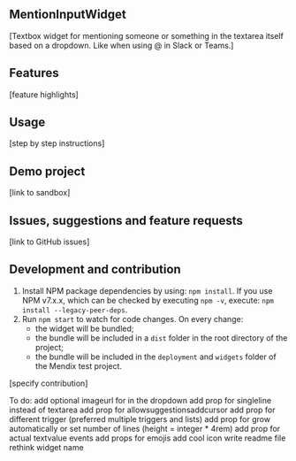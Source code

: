 ## MentionInputWidget
[Textbox widget for mentioning someone or something in the textarea itself based on a dropdown. Like when using @ in Slack or Teams.]

## Features
[feature highlights]

## Usage
[step by step instructions]

## Demo project
[link to sandbox]

## Issues, suggestions and feature requests
[link to GitHub issues]

## Development and contribution

1. Install NPM package dependencies by using: `npm install`. If you use NPM v7.x.x, which can be checked by executing `npm -v`, execute: `npm install --legacy-peer-deps`.
1. Run `npm start` to watch for code changes. On every change:
    - the widget will be bundled;
    - the bundle will be included in a `dist` folder in the root directory of the project;
    - the bundle will be included in the `deployment` and `widgets` folder of the Mendix test project.

[specify contribution]


To do:
add optional imageurl for in the dropdown
add prop for singleline instead of textarea
add prop for allowsuggestionsaddcursor
add prop for different trigger (preferred multiple triggers and lists)
add prop for grow automatically or set number of lines (height = integer * 4rem)
add prop for actual textvalue events
add props for emojis
add cool icon
write readme file
rethink widget name